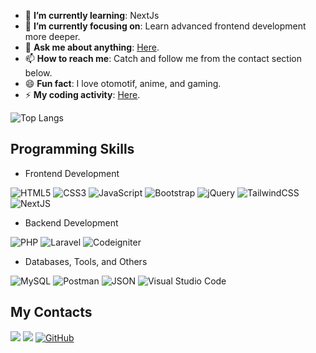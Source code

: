 <ul>
    <li>🌱 <b>I’m currently learning</b>: NextJs</li>
    <li>🎯 <b>I’m currently focusing on</b>: Learn advanced frontend development more deeper.</li>
    <li>💬 <b>Ask me about anything</b>: <a href="https://github.com/kingsusuputih/kingsusuputih/issues">Here</a>.</li>
    <li>📫 <b>How to reach me</b>: Catch and follow me from the contact section below.</li>
    <li>😄 <b>Fun fact</b>: I love otomotif, anime, and gaming.</li>
    <li>⚡ <b>My coding activity</b>: <a href="https://github.com/kingsusuputih">Here</a>.</li>
</ul>

![Top Langs](https://github-readme-stats.vercel.app/api/top-langs/?username=kingsusuputih&layout=compact)

## Programming Skills

- Frontend Development

![HTML5](https://img.shields.io/badge/html5-%23E34F26.svg?style=for-the-badge&logo=html5&logoColor=white) ![CSS3](https://img.shields.io/badge/css3-%231572B6.svg?style=for-the-badge&logo=css3&logoColor=white) ![JavaScript](https://img.shields.io/badge/javascript-%23323330.svg?style=for-the-badge&logo=javascript&logoColor=%23F7DF1E) ![Bootstrap](https://img.shields.io/badge/bootstrap-%238511FA.svg?style=for-the-badge&logo=bootstrap&logoColor=white) ![jQuery](https://img.shields.io/badge/jquery-%230769AD.svg?style=for-the-badge&logo=jquery&logoColor=white) ![TailwindCSS](https://img.shields.io/badge/tailwindcss-%2338B2AC.svg?style=for-the-badge&logo=tailwind-css&logoColor=white) ![NextJS](https://img.shields.io/badge/next.js-000000?style=for-the-badge&logo=nextdotjs&logoColor=white) 

- Backend Development

![PHP](https://img.shields.io/badge/php-%23777BB4.svg?style=for-the-badge&logo=php&logoColor=white) ![Laravel](https://img.shields.io/badge/laravel-%23FF2D20.svg?style=for-the-badge&logo=laravel&logoColor=white) ![Codeigniter](https://img.shields.io/badge/codeigniter-%23E34F26.svg?style=for-the-badge&logo=codeigniter&logoColor=white)

- Databases, Tools, and Others

![MySQL](https://img.shields.io/badge/mysql-%2300f.svg?style=for-the-badge&logo=mysql&logoColor=white) ![Postman](https://img.shields.io/badge/Postman-FF6C37?style=for-the-badge&logo=postman&logoColor=white) ![JSON](https://img.shields.io/badge/json-5E5C5C?style=for-the-badge&logo=json&logoColor=white) ![Visual Studio Code](https://img.shields.io/badge/Visual%20Studio%20Code-0078d7.svg?style=for-the-badge&logo=visual-studio-code&logoColor=white)

## My Contacts

<a href="https://mail.google.com/mail/?view=cm&amp;fs=1&amp;tf=1&amp;to=harsa.aditya.ha@gmail.com" target="_blank">![](https://img.shields.io/badge/Gmail-D14836?style=for-the-badge&logo=gmail&logoColor=white)</a> <a href="https://www.linkedin.com/in/harsa-aditya-09aa91179/" target="_blank">![](https://img.shields.io/badge/LinkedIn-0077B5?style=for-the-badge&logo=linkedin&logoColor=white)</a> <a href="https://github.com/kingsusuputih" target="_blank">![GitHub](https://img.shields.io/badge/github-%23121011.svg?style=for-the-badge&logo=github&logoColor=white)</a> 
